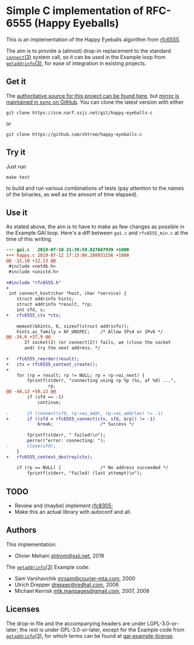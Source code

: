 #  Simple C implementation of RFC-6555 (Happy Eyeballs)

This is an implementation of the Happy Eyeballs algorithm from [rfc6555].

The aim is to provide a (almost) drop-in replacement to the standard [`connect`(3)]
system call, so it can be used in the Example loop from [`getaddrinfo`(3)], for
ease of integration in existing projects.


## Get it

The [authoritative source for this project can be found
here](https://scm.narf.ssji.net/git/happy-eyeballs-c/), but [mirror is
maintained in sync on GitHub](https://github.com/shtrom/happy-eyeballs-c).
You can clone the latest version with either

    git clone https://scm.narf.ssji.net/git/happy-eyeballs-c

or

    git clone https://github.com/shtrom/happy-eyeballs-c


## Try it

Just run

    make test

to build and run various combinations of tests (pay attention to the names of
the binaries, as well as the amount of time elapsed).


## Use it

As stated above, the aim is to have to make as few changes as possible in the
Example GAI loop. Here's a diff between `gai.c` and `rfc6555_min.c` at the time
of this writing.

```diff
--- gai.c	2019-07-10 21:39:59.827667939 +1000
+++ happy.c	2019-07-12 17:15:06.288931156 +1000
@@ -12,10 +12,13 @@
 #include <netdb.h>
 #include <unistd.h>
 
+#include "rfc6555.h"
+
 int connect_host(char *host, char *service) {
 	struct addrinfo hints;
 	struct addrinfo *result, *rp;
 	int sfd, s;
+	rfc6555_ctx *ctx;
 
 	memset(&hints, 0, sizeof(struct addrinfo));
 	hints.ai_family = AF_UNSPEC;    /* Allow IPv4 or IPv6 */
@@ -34,6 +37,9 @@
 	   If socket(2) (or connect(2)) fails, we (close the socket
 	   and) try the next address. */
 
+	rfc6555_reorder(result);
+	ctx = rfc6555_context_create();
+
 	for (rp = result; rp != NULL; rp = rp->ai_next) {
 		fprintf(stderr, "connecting using rp %p (%s, af %d) ...",
 				rp,
@@ -44,13 +50,13 @@
 		if (sfd == -1)
 			continue;
 
-		if (connect(sfd, rp->ai_addr, rp->ai_addrlen) != -1)
+		if ((sfd = rfc6555_connect(ctx, sfd, &rp)) != -1)
 			break;                  /* Success */
 
 		fprintf(stderr, " failed!\n");
 		perror("error: connecting: ");
-		close(sfd);
 	}
+	rfc6555_context_destroy(ctx);
 
 	if (rp == NULL) {               /* No address succeeded */
 		fprintf(stderr, "failed! (last attempt)\n");
```

## TODO

* Review and (maybe) implement [rfc8305];
* Make this an actual library with autoconf and all.


## Authors

This implementation:
* Olivier Mehani <shtrom@ssji.net>, 2019

The [`getaddrinfo`(3)] Example code:
* Sam Varshavchik <mrsam@courier-mta.com>, 2000
* Ulrich Drepper <drepper@redhat.com>, 2006
* Michael Kerrisk <mtk.manpages@gmail.com>, 2007, 2008


## Licenses

The drop-in file and the accompanying headers are under LGPL-3.0-or-later; the
rest is under GPL-3.0-or-later, except for the Example code from
[`getaddrinfo`(3)], for which terms can be found at [gai-example-license].


[rfc6555]: https://tools.ietf.org/rfcmarkup/6555
[rfc8305]: https://tools.ietf.org/rfcmarkup/8305
[`connect`(3)]: https://linux.die.net/man/3/connect
[`getaddrinfo`(3)]: https://linux.die.net/man/3/getaddrinfo
[gai-example-license]: http://man7.org/linux/man-pages/man3/getaddrinfo.3.license.html
